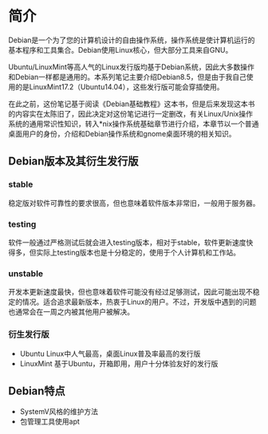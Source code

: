 # 简介

Debian是一个为了您的计算机设计的自由操作系统，操作系统是使计算机运行的基本程序和工具集合。Debian使用Linux核心，但大部分工具来自GNU。

Ubuntu/LinuxMint等高人气的Linux发行版均基于Debian系统，因此大多数操作和Debian一样都是通用的。本系列笔记主要介绍Debian8.5，但是由于我自己使用的是LinuxMint17.2（Ubuntu14.04），这些发行版可能会穿插使用。

在此之前，这份笔记基于阅读《Debian基础教程》这本书，但是后来发现这本书的内容实在太陈旧了，因此决定对这份笔记进行一定删改，有关Linux/Unix操作系统的通用常识性知识，转入*nix操作系统基础章节进行介绍，本章节以一个普通桌面用户的身份，介绍和Debian操作系统和gnome桌面环境的相关知识。

## Debian版本及其衍生发行版

### stable

稳定版对软件可靠性的要求很高，但也意味着软件版本非常旧，一般用于服务器。

### testing

软件一般通过严格测试后就会进入testing版本，相对于stable，软件更新速度快得多，但实际上testing版本也是十分稳定的，使用于个人计算机和工作站。

### unstable

开发本更新速度最快，但也意味着软件可能没有经过足够测试，因此可能出现不稳定的情况。适合追求最新版本，热衷于Linux的用户。不过，开发版中遇到的问题也通常会在一周之内被其他用户被解决。

### 衍生发行版

* Ubuntu Linux中人气最高，桌面Linux普及率最高的发行版
* LinuxMint 基于Ubuntu，开箱即用，用户十分体验友好的发行版

## Debian特点

* SystemV风格的维护方法
* 包管理工具使用apt
